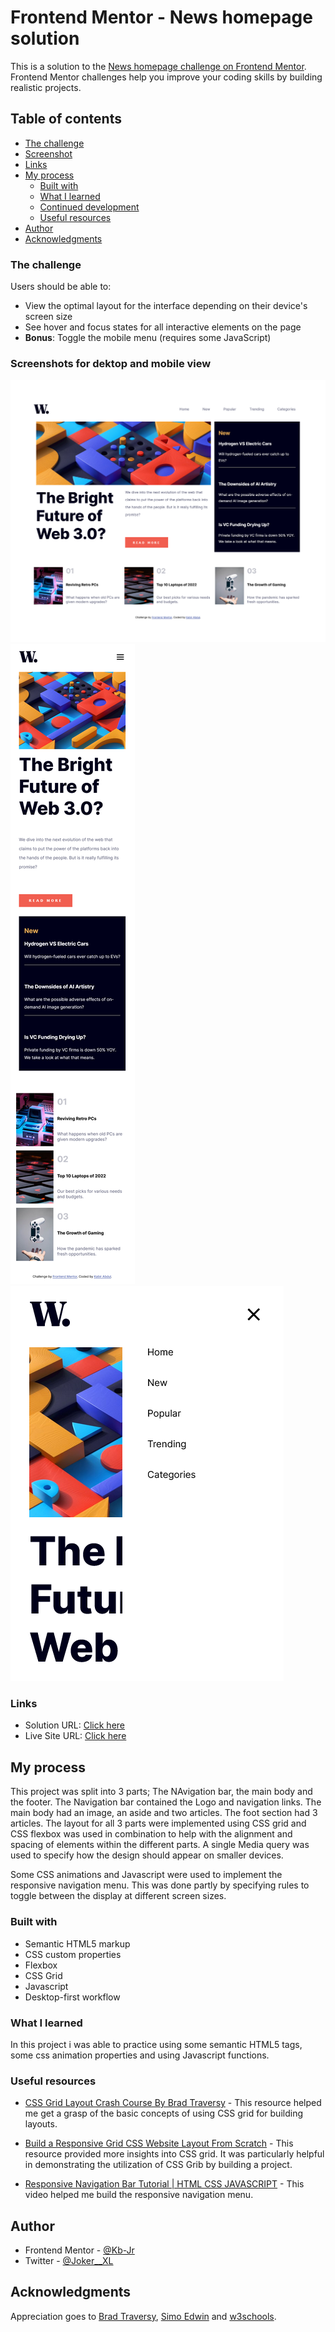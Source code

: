 # Frontend Mentor - News homepage solution

This is a solution to the [News homepage challenge on Frontend Mentor](https://www.frontendmentor.io/challenges/news-homepage-H6SWTa1MFl). Frontend Mentor challenges help you improve your coding skills by building realistic projects. 

## Table of contents

  - [The challenge](#the-challenge)
  - [Screenshot](#screenshot)
  - [Links](#links)
- [My process](#my-process)
  - [Built with](#built-with)
  - [What I learned](#what-i-learned)
  - [Continued development](#continued-development)
  - [Useful resources](#useful-resources)
- [Author](#author)
- [Acknowledgments](#acknowledgments)


### The challenge

Users should be able to:

- View the optimal layout for the interface depending on their device's screen size
- See hover and focus states for all interactive elements on the page
- **Bonus**: Toggle the mobile menu (requires some JavaScript)


### Screenshots for dektop and mobile view

![Desktop screenshot](./design/desktop-design.png)
![Mobile screenshot](./design/mobile-design.png)
![Mobile menu screenshot](./design/mobile-menu.png)


### Links

- Solution URL: [Click here](https://github.com/Kb-Jr/News-Homepage.git)
- Live Site URL: [Click here](https://kb-jr.github.io/News-Homepage/)

## My process

This project was split into 3 parts; The NAvigation bar, the main body and the footer. The Navigation bar contained the Logo and navigation links. The main body had an image, an aside and two articles. The foot section had 3 articles. The layout for all 3 parts were implemented using CSS grid and CSS flexbox was used in combination to help with the alignment and spacing of elements within the different parts. A single Media query was used to specify how the design should appear on smaller devices.

Some CSS animations and Javascript were used to implement the responsive navigation menu. This was done partly by specifying rules to toggle between the display at different screen sizes.


### Built with

- Semantic HTML5 markup
- CSS custom properties
- Flexbox
- CSS Grid
- Javascript
- Desktop-first workflow


### What I learned

In this project i was able to practice using some semantic HTML5 tags, some css animation properties and using Javascript functions.


### Useful resources

- [CSS Grid Layout Crash Course By Brad Traversy](https://www.youtube.com/watch?v=jV8B24rSN5o) - This resource helped me get a grasp of the basic concepts of using CSS grid for building layouts.

- [Build a Responsive Grid CSS Website Layout From Scratch](https://www.youtube.com/watch?v=moBhzSC455o) - This resource provided more insights into CSS grid. It was particularly helpful in demonstrating the utilization of CSS Grib by building a project.

- [Responsive Navigation Bar Tutorial | HTML CSS JAVASCRIPT](https://www.youtube.com/watch?v=gXkqy0b4M5g) - This video helped me build the responsive navigation menu.


## Author

- Frontend Mentor - [@Kb-Jr](https://www.frontendmentor.io/profile/Kb-Jr)
- Twitter - [@Joker__XL](https://www.twitter.com/yourusername)


## Acknowledgments
Appreciation goes to [Brad Traversy](https://github.com/bradtraversy), [Simo Edwin](https://github.com/developedbyed) and [w3schools](https://www.w3schools.com/).

